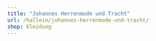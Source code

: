 ```yaml
---
title: "Johannes Herrenmode und Tracht"
url: /hallein/johannes-herrenmode-und-tracht/
shop: Kleidung
---
```

